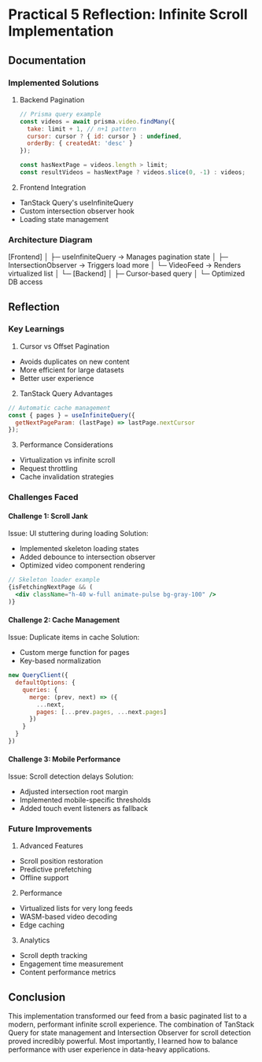 # Practical 5 Reflection: Infinite Scroll Implementation

## Documentation

### Implemented Solutions
1. Backend Pagination
   ```javascript
   // Prisma query example
   const videos = await prisma.video.findMany({
     take: limit + 1, // n+1 pattern
     cursor: cursor ? { id: cursor } : undefined,
     orderBy: { createdAt: 'desc' }
   });

   const hasNextPage = videos.length > limit;
   const resultVideos = hasNextPage ? videos.slice(0, -1) : videos;
    ```

2. Frontend Integration
- TanStack Query's useInfiniteQuery
- Custom intersection observer hook
- Loading state management

### Architecture Diagram
[Frontend]
  │
  ├─ useInfiniteQuery → Manages pagination state
  │
  ├─ IntersectionObserver → Triggers load more
  │
  └─ VideoFeed → Renders virtualized list
        │
        └─ [Backend]
              │
              ├─ Cursor-based query
              │
              └─ Optimized DB access

## Reflection
### Key Learnings
1. Cursor vs Offset Pagination
- Avoids duplicates on new content
- More efficient for large datasets
- Better user experience

2. TanStack Query Advantages
``` javascript
// Automatic cache management
const { pages } = useInfiniteQuery({
  getNextPageParam: (lastPage) => lastPage.nextCursor
});
```

3. Performance Considerations
- Virtualization vs infinite scroll
- Request throttling
- Cache invalidation strategies

### Challenges Faced
#### Challenge 1: Scroll Jank
Issue: UI stuttering during loading
Solution:
- Implemented skeleton loading states
- Added debounce to intersection observer
- Optimized video component rendering

``` jsx
// Skeleton loader example
{isFetchingNextPage && (
  <div className="h-40 w-full animate-pulse bg-gray-100" />
)}
```

#### Challenge 2: Cache Management
Issue: Duplicate items in cache
Solution:
- Custom merge function for pages
- Key-based normalization

``` javascript
new QueryClient({
  defaultOptions: {
    queries: {
      merge: (prev, next) => ({
        ...next,
        pages: [...prev.pages, ...next.pages]
      })
    }
  }
})
```

#### Challenge 3: Mobile Performance
Issue: Scroll detection delays
Solution:
- Adjusted intersection root margin
- Implemented mobile-specific thresholds
- Added touch event listeners as fallback

### Future Improvements
1. Advanced Features
- Scroll position restoration
- Predictive prefetching
- Offline support

2. Performance
- Virtualized lists for very long feeds
- WASM-based video decoding
- Edge caching

3. Analytics
- Scroll depth tracking
- Engagement time measurement
- Content performance metrics

## Conclusion
This implementation transformed our feed from a basic paginated list to a modern, performant infinite scroll experience. The combination of TanStack Query for state management and Intersection Observer for scroll detection proved incredibly powerful. Most importantly, I learned how to balance performance with user experience in data-heavy applications.